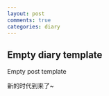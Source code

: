 ```yaml
---
layout: post
comments: true
categories: diary
---
```


## Empty diary template

Empty post template

新的时代到来了~
